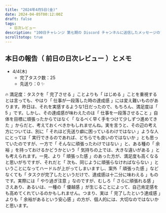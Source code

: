 ```yaml
---
title: "2024年4月5日(金)"
date: 2024-04-05T00:12:00Z
draft: false
tags:
  - 日次レビュー
description: "100日チャレンジ 第七期の Discord チャンネルに送信したメッセージのアーカイブ"
scrolltotop: true
---
```


## 本日の報告（ 前日の日次レビュー ）とメモ

- 4/4(木)
  - 完了タスク数：25
  - 先送り：0 ✨

🔥 満足度：タスクを「 完了させる 」ことよりも「 はじめる 」ことを重視するとは言っても、やはり「 仕事が一段落した時の達成感 」には変え難いものがあります。昨日は、それを実感するような1日だったので、もちろん、満足度は「 5 」です。しかし、その達成感が味わえたのは「 仕事を一段落させること 」自体を目標に頑張ったからではなく「 なるべく早く手をつけて少しずつ進めてきた 」からだと、考えておくべきかもしれませんね。実を言うと、その辺の考え方については、別に「 それほど先送り癖に困っているわけではない 」ような人にとっては「 実行できるのであれば、どちらでも良いのではないか 」とも思っていたのですが、一方で「 そんなに頑張ったわけではない 」と、ある種の「 余裕 」を持っておけるかどうかという「 気持ちの上では、大きな違いがある 」とも考えられます。一見、より「 頑張った感 」のあった方が、満足度も高くなると思いがちですが、それだと「 次も、同じように頑張らなければならない 」ということになってハードルが上がってしまいますし、案外「 頑張った感 」などなくても「 タスクが完了したというだけで、達成感は十二分に味わえる 」ものです。実際には「 やり過ぎ注意 」なのですが、むしろ「 さらに頑張れる感 」さえあり、あるいは、一種の「 優越感 」が生じることによって、自己肯定感をも高めてくれているのかもしれません。つまり、実は「 完了したという達成感 」よりも「 余裕があるという安心感 」の方が、個人的には、大切なのではないかと思います。
